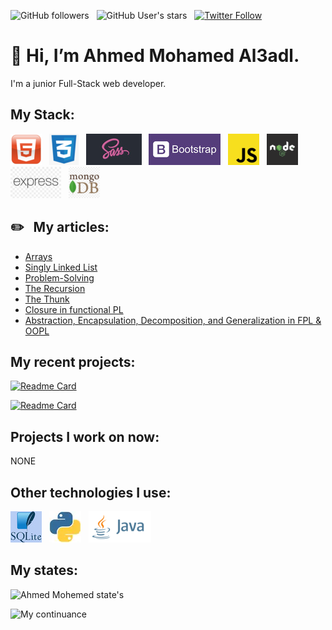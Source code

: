 ![GitHub followers](https://img.shields.io/github/followers/Ahmed101Mohammed?logo=github&style=flat-square)
&nbsp;
![GitHub User's stars](https://img.shields.io/github/stars/Ahmed101Mohammed?logo=gitHub&style=flat-square)
&nbsp;
[![Twitter Follow](https://img.shields.io/twitter/follow/el_3adl?color=blue&logo=twitter&style=flat-square)](https://twitter.com/el_3adl)

# 👋 Hi, I’m Ahmed Mohamed Al3adl.
I'm a junior Full-Stack web developer.

## My Stack:
![HTML](https://github.com/Ahmed101Mohammed/Ahmed101Mohammed/blob/main/images/HTML.png)
&nbsp;
![CSS](https://github.com/Ahmed101Mohammed/Ahmed101Mohammed/blob/main/images/CSS.png)
&nbsp;
![SASS](https://github.com/Ahmed101Mohammed/Ahmed101Mohammed/blob/main/images/sass-50.jpg)
&nbsp;
![Bootsrtap](https://github.com/Ahmed101Mohammed/Ahmed101Mohammed/blob/main/images/bootstrap-50.jpg)
&nbsp;
![JavaScript](https://github.com/Ahmed101Mohammed/Ahmed101Mohammed/blob/main/images/javaScript.png)
&nbsp;
![Node.js](https://github.com/Ahmed101Mohammed/Ahmed101Mohammed/blob/main/images/nodeJs.png)
&nbsp;
![Express](https://github.com/Ahmed101Mohammed/Ahmed101Mohammed/blob/main/images/express.png)
&nbsp;
![MongoDB](https://github.com/Ahmed101Mohammed/Ahmed101Mohammed/blob/main/images/mongoDB.png)

## ✏️ &nbsp; My articles:
- [Arrays](https://araptiq.blogspot.com/2022/08/dataStructure-arrays.html)
- [Singly Linked List](https://araptiq.blogspot.com/2022/09/dataStructure-singlyLinkedList.html)
- [Problem-Solving](https://www.linkedin.com/pulse/%25D8%25A7%25D9%2584problem-solving-ahmed-mohamed/?trackingId=NBAThTYqTCCsTwGW9jLs0A%3D%3D)
- [The Recursion](https://www.linkedin.com/pulse/%25D8%25A7%25D9%2584recursion-ahmed-mohamed/?trackingId=858aDugeTgO%2BudL0aVTKXQ%3D%3D)
- [The Thunk](https://www.linkedin.com/pulse/%2525D8%2525A7%2525D9%252584-thunk-ahmed-mohamed%3FtrackingId=mDg51h8gRnK7Ijv5OXE4Nw%253D%253D/?trackingId=mDg51h8gRnK7Ijv5OXE4Nw%3D%3D)
- [Closure in functional PL](https://www.linkedin.com/pulse/%25D8%25A7%25D9%2584-closure-ahmed-mohamed)
- [Abstraction, Encapsulation, Decomposition, and Generalization in FPL & OOPL](https://www.linkedin.com/pulse/abstraction-encapsulation-decomposition-fpl-oopl-ahmed-mohamed/)
## My recent projects:
[![Readme Card](https://github-readme-stats.vercel.app/api/pin/?username=Ahmed101Mohammed&repo=progress-tracker&bg_color=0d1116&title_color=00f6ff&text_color=a4aacb&icon_color=007ec6)](https://github.com/Ahmed101Mohammed/progress-tracker)

[![Readme Card](https://github-readme-stats.vercel.app/api/pin/?username=Ahmed101Mohammed&repo=scraping-products&bg_color=0d1116&title_color=00f6ff&text_color=a4aacb&icon_color=007ec6)](https://github.com/Ahmed101Mohammed/scraping-products)

## Projects I work on now:
NONE



## Other technologies I use:
![SQLite](https://github.com/Ahmed101Mohammed/Ahmed101Mohammed/blob/main/images/sqlite-bg-white-50.jpg)
&nbsp;
![Python](https://raw.githubusercontent.com/Ahmed101Mohammed/Ahmed101Mohammed/main/images/py-50.webp)
&nbsp;
![Java](https://github.com/Ahmed101Mohammed/Ahmed101Mohammed/blob/main/images/java-50.png)
## My states:
![Ahmed Mohemed state's](https://github-readme-stats.vercel.app/api?username=Ahmed101Mohammed&hide=contribs,prs&show_icons=true&bg_color=0d1116&title_color=00f6ff&text_color=a4aacb&icon_color=007ec6)

![My continuance](https://github-readme-streak-stats.herokuapp.com/?user=Ahmed101Mohammed&theme=dark&count_private=true&bg_color=0d1116&title_color=ce09ec&text_color=a4aacb&icon_color=007ec6)

<!---
Ahmed101Mohammed/Ahmed101Mohammed is a ✨ special ✨ repository because its `README.md` (this file) appears on your GitHub profile.
You can click the Preview link to take a look at your changes.
--->
